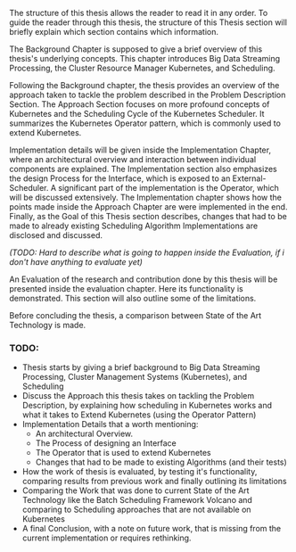 The structure of this thesis allows the reader to read it in any order.
To guide the reader through this thesis, the structure of this Thesis section will briefly explain which section contains which information.

The Background Chapter is supposed to give a brief overview of this thesis's underlying concepts. This chapter introduces Big Data Streaming Processing, the Cluster Resource Manager Kubernetes, and Scheduling.

Following the Background chapter, the thesis provides an overview of the approach taken to tackle the problem described in the Problem Description Section. The Approach Section focuses on more profound concepts of Kubernetes and the Scheduling Cycle of the Kubernetes Scheduler. It summarizes the Kubernetes Operator pattern, which is commonly used to extend Kubernetes.

Implementation details will be given inside the Implementation Chapter, where an architectural overview and interaction between individual components are explained. The Implementation section also emphasizes the design Process for the Interface, which is exposed to an External-Scheduler. A significant part of the implementation is the Operator, which will be discussed extensively. The Implementation chapter shows how the points made inside the Approach Chapter are were implemented in the end. Finally, as the Goal of this Thesis section describes, changes that had to be made to already existing Scheduling Algorithm Implementations are disclosed and discussed.


*(TODO: Hard to describe what is going to happen inside the Evaluation, if i don't have anything to evaluate yet)*

An Evaluation of the research and contribution done by this thesis will be presented inside the evaluation chapter. Here its functionality is demonstrated. This section will also outline some of the limitations.

Before concluding the thesis, a comparison between State of the Art Technology is made.

### TODO:
- Thesis starts by giving a brief background to Big Data Streaming Processing, Cluster Management Systems (Kubernetes), and Scheduling
- Discuss the Approach this thesis takes on tackling the Problem Description, by explaining how scheduling in Kubernetes works and what it takes to Extend Kubernetes (using the Operator Pattern)
- Implementation Details that a worth mentioning: 
   - An architectural Overview.
   - The Process of designing an Interface 
   - The Operator that is used to extend Kubernetes
   - Changes that had to be made to existing Algorithms (and their tests)
- How the work of thesis is evaluated, by testing it's functionality, comparing results from previous work and finally outlining its limitations
- Comparing the Work that was done to current State of the Art Technology like the Batch Scheduling Framework Volcano and comparing to Scheduling approaches that are not available on Kubernetes
- A final Conclusion, with a note on future work, that is missing from the current implementation or requires rethinking.
